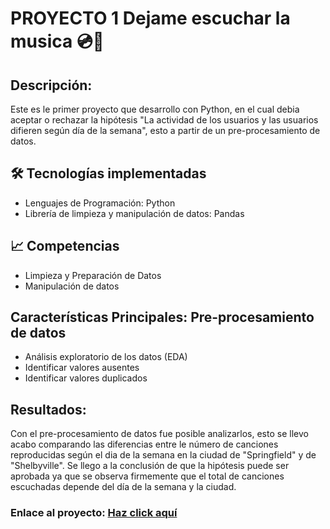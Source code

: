 # PROYECTO 1  Dejame escuchar la musica 💿📀

## Descripción:
Este es le primer proyecto que desarrollo con Python, en el cual debia aceptar o rechazar la hipótesis "La actividad de los usuarios y las usuarios difieren según día de la semana", esto a partir de un pre-procesamiento de datos.

## 🛠️ Tecnologías implementadas
* Lenguajes de Programación: Python
* Librería de limpieza y manipulación de datos: Pandas

## 📈 Competencias
* Limpieza y Preparación de Datos
* Manipulación de datos

## Características Principales: Pre-procesamiento de datos
- Análisis exploratorio de los datos (EDA)
- Identificar valores ausentes 
- Identificar valores duplicados

## Resultados:
Con el pre-procesamiento de datos fue posible analizarlos, esto se llevo acabo comparando las diferencias entre le número de canciones reproducidas según el dia de la semana en la ciudad de "Springfield" y de "Shelbyville".
Se llego a la conclusión de que la hipótesis puede ser aprobada ya que se observa firmemente que el total de canciones escuchadas depende del día de la semana y la ciudad. 


### Enlace al proyecto: [Haz click aquí](https://github.com/Hectorcidps/Portfolio_DA/blob/master/Proyecto%201%20-%20D%C3%A9jame%20escuchar%20la%20musica/D%C3%A9jame%20escuchar%20la%20musica.ipynb)
